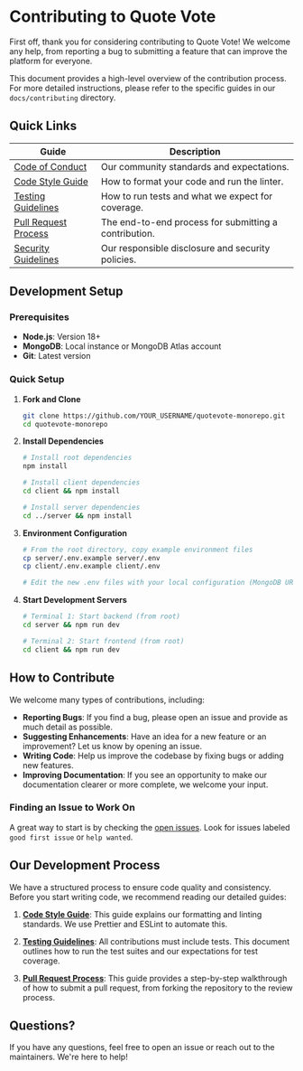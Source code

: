 # Contributing to Quote Vote

First off, thank you for considering contributing to Quote Vote! We welcome any help, from reporting a bug to submitting a feature that can improve the platform for everyone.

This document provides a high-level overview of the contribution process. For more detailed instructions, please refer to the specific guides in our `docs/contributing` directory.

## Quick Links

Guide                                                               | Description                                           
------------------------------------------------------------------- | -----------------------------------------------------
[Code of Conduct](./quote_vote_code_of_conduct.md)                  | Our community standards and expectations.             
[Code Style Guide](./docs/contributing/code-style.md)               | How to format your code and run the linter.           
[Testing Guidelines](./docs/contributing/testing.md)                | How to run tests and what we expect for coverage.     
[Pull Request Process](./docs/contributing/pull-request-process.md) | The end-to-end process for submitting a contribution. 
[Security Guidelines](./docs/contributing/security.md)              | Our responsible disclosure and security policies.     

## Development Setup

### Prerequisites

- **Node.js**: Version 18+
- **MongoDB**: Local instance or MongoDB Atlas account
- **Git**: Latest version

### Quick Setup

1. **Fork and Clone**

   ```bash
   git clone https://github.com/YOUR_USERNAME/quotevote-monorepo.git
   cd quotevote-monorepo
   ```

2. **Install Dependencies**

   ```bash
   # Install root dependencies
   npm install

   # Install client dependencies
   cd client && npm install

   # Install server dependencies
   cd ../server && npm install
   ```

3. **Environment Configuration**

   ```bash
   # From the root directory, copy example environment files
   cp server/.env.example server/.env
   cp client/.env.example client/.env

   # Edit the new .env files with your local configuration (MongoDB URI, etc.)
   ```

4. **Start Development Servers**

   ```bash
   # Terminal 1: Start backend (from root)
   cd server && npm run dev

   # Terminal 2: Start frontend (from root)
   cd client && npm run dev
   ```

## How to Contribute

We welcome many types of contributions, including:

- **Reporting Bugs**: If you find a bug, please open an issue and provide as much detail as possible.
- **Suggesting Enhancements**: Have an idea for a new feature or an improvement? Let us know by opening an issue.
- **Writing Code**: Help us improve the codebase by fixing bugs or adding new features.
- **Improving Documentation**: If you see an opportunity to make our documentation clearer or more complete, we welcome your input.

### Finding an Issue to Work On

A great way to start is by checking the [open issues](https://github.com/QuoteVote/quotevote-monorepo/issues). Look for issues labeled `good first issue` or `help wanted`.

## Our Development Process

We have a structured process to ensure code quality and consistency. Before you start writing code, we recommend reading our detailed guides:

1. **[Code Style Guide](./docs/contributing/code-style.md)**: This guide explains our formatting and linting standards. We use Prettier and ESLint to automate this.

2. **[Testing Guidelines](./docs/contributing/testing.md)**: All contributions must include tests. This document outlines how to run the test suites and our expectations for test coverage.

3. **[Pull Request Process](./docs/contributing/pull-request-process.md)**: This guide provides a step-by-step walkthrough of how to submit a pull request, from forking the repository to the review process.

## Questions?

If you have any questions, feel free to open an issue or reach out to the maintainers. We're here to help!
